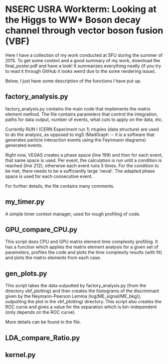 # NSERC USRA Workterm: Looking at the Higgs to WW* Boson decay channel through vector boson fusion (VBF)
Here I have a collection of my work conducted at SFU during the summer of 2015. To get some context and a good summary of my work, download the final_poster.pdf and have a look! It summarizes everything neatly (if you try to read it through GitHub it looks weird due to the some rendering issue).

Below, I just have some description of the functions I have put up.

## factory_analysis.py

factory_analysis.py contains the main code that implements
the matrix element method. The file contains parameters that
control the integration, paths for data output, number of events,
what cuts to apply on the data, etc.

Currently RUN I (CERN Experiment run 1) ntuples (data structure) are used to do the analysis, as opposed
to mg5 (MadGraph -- it is a software that generates particle interaction events using the Feynmann diagrams) generated events.

Right now, VEGAS creates a phase space (line 199) and then
for each event, that same space is used. Per event, the calculation
is run until a condition is reached (line 212), otherwise each event
runs 5 times. For the condition to be met, there needs to be a
sufficiently large 'neval'. The adapted phase space is used for
each consecutive event.

For further details, the file contains many comments.

## my_timer.py

A simple timer context manager, used for rough profiling of code.

## GPU_compare_CPU.py

This script does CPU and GPU matrix element time complexity
profiling. It has a function which applies the matrix element
analysis for a given set of parameters, profiles the code and
plots the time complexity results (with fit) and plots the matrix
elements from each case.

## gen_plots.py

This script takes the data outputted by factory_analysis.py
(from the directory vbf_plotting) and then creates the histograms
of the discriminant given by the Neymann-Pearson Lemma
 (log(ME_signal/ME_bkg)), outputting the plot in the vbf_plotting/
 directory. This script also creates the ROC curve and gives a
 value for the separation which is bin-independent (only depends
 on the ROC curve).

 More details can be found in the file.

## LDA_compare_Ratio.py

## kernel.py
